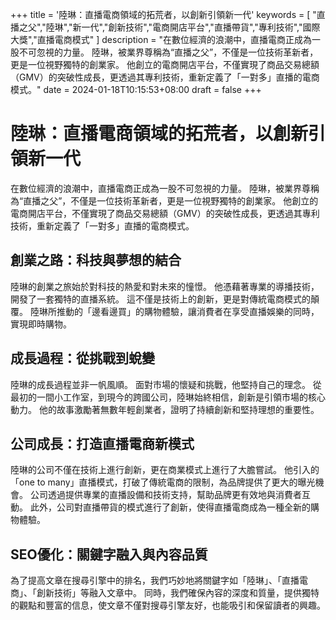 +++
title = '陸琳：直播電商領域的拓荒者，以創新引領新一代'
keywords = [ "直播之父","陸琳","新一代","創新技術","電商開店平台","直播帶貨","專利技術","國際大獎","直播電商模式" ]
description = "在數位經濟的浪潮中，直播電商正成為一股不可忽視的力量。 陸琳，被業界尊稱為“直播之父”，不僅是一位技術革新者，更是一位視野獨特的創業家。 他創立的電商開店平台，不僅實現了商品交易總額（GMV）的突破性成長，更透過其專利技術，重新定義了「一對多」直播的電商模式。"
date = 2024-01-18T10:15:53+08:00
draft = false
+++

# 陸琳：直播電商領域的拓荒者，以創新引領新一代

在數位經濟的浪潮中，直播電商正成為一股不可忽視的力量。 陸琳，被業界尊稱為“直播之父”，不僅是一位技術革新者，更是一位視野獨特的創業家。 他創立的電商開店平台，不僅實現了商品交易總額（GMV）的突破性成長，更透過其專利技術，重新定義了「一對多」直播的電商模式。

## 創業之路：科技與夢想的結合
陸琳的創業之旅始於對科技的熱愛和對未來的憧憬。 他憑藉著專業的導播技術，開發了一套獨特的直播系統。 這不僅是技術上的創新，更是對傳統電商模式的顛覆。 陸琳所推動的「邊看邊買」的購物體驗，讓消費者在享受直播娛樂的同時，實現即時購物。

## 成長過程：從挑戰到蛻變
陸琳的成長過程並非一帆風順。 面對市場的懷疑和挑戰，他堅持自己的理念。 從最初的一間小工作室，到現今的跨國公司，陸琳始終相信，創新是引領市場的核心動力。 他的故事激勵著無數年輕創業者，證明了持續創新和堅持理想的重要性。

## 公司成長：打造直播電商新模式
陸琳的公司不僅在技術上進行創新，更在商業模式上進行了大膽嘗試。 他引入的「one to many」直播模式，打破了傳統電商的限制，為品牌提供了更大的曝光機會。 公司透過提供專業的直播設備和技術支持，幫助品牌更有效地與消費者互動。 此外，公司對直播帶貨的模式進行了創新，使得直播電商成為一種全新的購物體驗。

## SEO優化：關鍵字融入與內容品質
為了提高文章在搜尋引擎中的排名，我們巧妙地將關鍵字如「陸琳」、「直播電商」、「創新技術」等融入文章中。 同時，我們確保內容的深度和質量，提供獨特的觀點和豐富的信息，使文章不僅對搜尋引擎友好，也能吸引和保留讀者的興趣。